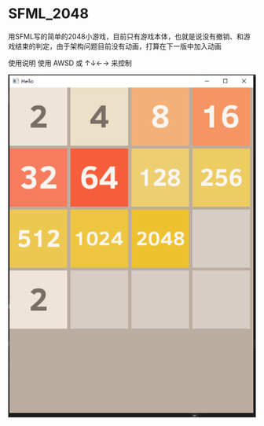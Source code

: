 # SFML_2048

用SFML写的简单的2048小游戏，目前只有游戏本体，也就是说没有撤销、和游戏结束的判定，由于架构问题目前没有动画，打算在下一版中加入动画

使用说明
使用 AWSD 或 ↑↓←→ 来控制

![image](https://github.com/songshu007/SFML_2048/blob/main/20220615231629.png)
